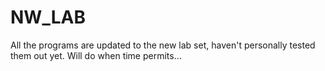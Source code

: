 NW_LAB
======

All the programs are updated to the new lab set, haven't personally tested them out yet. Will do when time permits...
